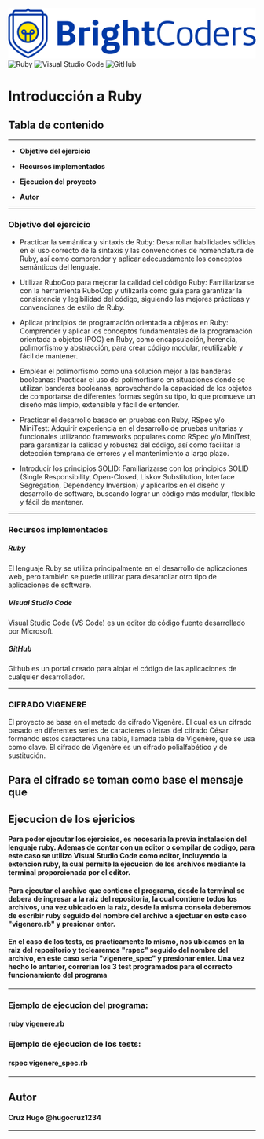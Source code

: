 ![BrightCoders Logo](img/logo.png)
![Ruby](https://img.shields.io/badge/ruby-%23CC342D.svg?style=for-the-badge&logo=ruby&logoColor=white)
![Visual Studio Code](https://img.shields.io/badge/Visual%20Studio%20Code-0078d7.svg?style=for-the-badge&logo=visual-studio-code&logoColor=white)
![GitHub](https://img.shields.io/badge/github-%23121011.svg?style=for-the-badge&logo=github&logoColor=white)


# Introducción a Ruby

## Tabla de contenido
------------
* **Objetivo del ejercicio**

* **Recursos implementados**

* **Ejecucion del proyecto**

* **Autor**




---

### **Objetivo del ejercicio**
* Practicar la semántica y sintaxis de Ruby: Desarrollar habilidades sólidas en el uso correcto de la sintaxis y las convenciones de nomenclatura de Ruby, así como comprender y aplicar adecuadamente los conceptos semánticos del lenguaje.

* Utilizar RuboCop para mejorar la calidad del código Ruby: Familiarizarse con la herramienta RuboCop y utilizarla como guía para garantizar la consistencia y legibilidad del código, siguiendo las mejores prácticas y convenciones de estilo de Ruby.

* Aplicar principios de programación orientada a objetos en Ruby: Comprender y aplicar los conceptos fundamentales de la programación orientada a objetos (POO) en Ruby, como encapsulación, herencia, polimorfismo y abstracción, para crear código modular, reutilizable y fácil de mantener.

* Emplear el polimorfismo como una solución mejor a las banderas booleanas: Practicar el uso del polimorfismo en situaciones donde se utilizan banderas booleanas, aprovechando la capacidad de los objetos de comportarse de diferentes formas según su tipo, lo que promueve un diseño más limpio, extensible y fácil de entender.

* Practicar el desarrollo basado en pruebas con Ruby, RSpec y/o MiniTest: Adquirir experiencia en el desarrollo de pruebas unitarias y funcionales utilizando frameworks populares como RSpec y/o MiniTest, para garantizar la calidad y robustez del código, así como facilitar la detección temprana de errores y el mantenimiento a largo plazo.

* Introducir los principios SOLID: Familiarizarse con los principios SOLID (Single Responsibility, Open-Closed, Liskov Substitution, Interface Segregation, Dependency Inversion) y aplicarlos en el diseño y desarrollo de software, buscando lograr un código más modular, flexible y fácil de mantener.

---


### **Recursos implementados**

##### **Ruby**
El lenguaje Ruby se utiliza principalmente en el desarrollo de aplicaciones web, pero también se puede utilizar para desarrollar otro tipo de aplicaciones de software.

##### **Visual Studio Code**
Visual Studio Code (VS Code) es un editor de código fuente desarrollado por Microsoft.

##### **GitHub**
Github es un portal creado para alojar el código de las aplicaciones de cualquier desarrollador.
 
---
### **CIFRADO VIGENERE**
El proyecto se basa en el metedo de cifrado Vigenère. El cual es un cifrado basado en diferentes series de caracteres o letras del cifrado César formando estos caracteres una tabla, llamada tabla de Vigenère, que se usa como clave. El cifrado de Vigenère es un cifrado polialfabético y de sustitución.

Para el cifrado se toman como base el mensaje que 
---
## Ejecucion de los ejericios
#### Para poder ejecutar los ejercicios, es necesaria la previa instalacion del lenguaje ruby. Ademas de contar con un editor o compilar de codigo, para este caso se utilizo Visual Studio Code como editor, incluyendo la extencion ruby, la cual permite la ejecucion de los archivos mediante la terminal proporcionada por el editor.


#### Para ejecutar el archivo que contiene el programa, desde la terminal se debera de ingresar a la raiz del repositoria, la cual contiene todos los archivos, una vez ubicado en la raiz, desde la misma consola deberemos de escribir ruby seguido del nombre del archivo a ejectuar en este caso "vigenere.rb" y presionar enter.

#### En el caso de los tests, es practicamente lo mismo, nos ubicamos en la raiz del repositorio y teclearemos "rspec" seguido del nombre del archivo, en este caso seria "vigenere_spec" y presionar enter. Una vez hecho lo anterior, correrian los 3 test programados para el correcto funcionamiento del programa
---

### Ejemplo de ejecucion del programa:
#### ruby vigenere.rb
### Ejemplo de ejecucion de los tests:
#### rspec vigenere_spec.rb

---
## Autor
#### Cruz Hugo @hugocruz1234
---